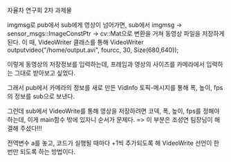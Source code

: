 자율차 연구회 2차 과제물

imgmsg로 pub에서 sub에게 영상이 넘어가면, 
sub에서 imgmsg -> sensor_msgs::ImageConstPtr -> cv::Mat으로 변환을 거쳐 동영상 파일을 저장하게 된다. 
이 때, VideoWriter 클래스를 통해 VideoWriter outputvideo("/home/output.avi", fourcc, 30, Size(680,640)); 

이렇게 동영상의 저장정보를 입력하는데, 프레임과 영상의 사이즈를 카메라에서 입력하는 그대로 받아보고 싶었다. 

그래서 pub에서 카메라의 정보를 새로 만든 VidInfo 토픽-메시지를 통해 폭, 높이, fps의 정보를 sub으로 보낸다.


그런데 sub에서 VideoWrite를 통해 영상을 저장하려면 코덱, 폭, 높이, fps를 정해야 하는데, 이게 main함수 밖에 있자니 순서가 문제다.
=> 이 부분은 조성연 팀장님이 해결해 주셨다!!!

전역변수 a를 놓고, 코드가 실행될 때마다 +1씩 추가되도록 해 VideoWrite 선언이 한 번만 되도록 하는 방법이다. 
